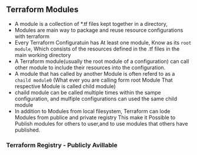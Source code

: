 ## Terraform Modules
- A module is a collection of *.tf files kept together in a directory,
- Modules are main way to package and reuse resource configurations with terraform 
- Every Terraform Configuratuin has At least one module, Know as its `root module`, Which consists of the resources defined in the .tf files in the main working directory 
- A Terraform module(usually the root module of a configuration) can call other module to include their resources into the configuration.
- A module that has called by another Module is often referd to as a `chaild module0` (What ever you are calling form root Module That respective Module is called child module)
- chaild module can be called multiple times within the sampe configuration, and mulfiple configurations can used the same child module
- In addition to Modules from local filesystem, Terraform can lode Modules from publice and private registry
This make it Possible to Publish modules for others to user,and to use modules that others have published.

### Terraform Registry - Publicly Avillable 
